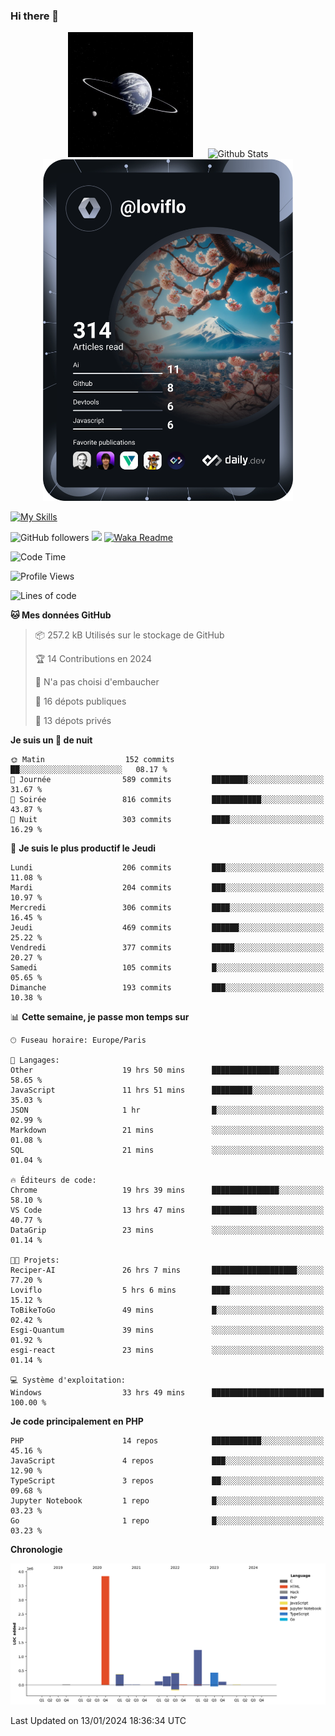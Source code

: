 ### Hi there 👋

<p align="center">
  <img src="https://github.com/Loviflo/Loviflo/blob/main/img/portrait.jpg" alt="Loviflo" height="200" style="margin-right: 20px"/>
  <img src="https://github-readme-stats.vercel.app/api?username=Loviflo&show_icons=true&theme=graywhite" alt="Github Stats" />
  <a href="https://app.daily.dev/loviflo"><img src="https://github.com/loviflo/loviflo/blob/main/devcard.svg" width="400" alt="Loviflo's Dev Card"/></a>
</p>

[![My Skills](https://skillicons.dev/icons?i=php,laravel,symfony,dotnet,cs,nodejs,mysql,postgres,js,ts,html,css,sass,angular,react,electron,docker,webpack,vscode,figma,git,github,gitlab,nginx,postman&perline=5)](https://skillicons.dev)

![GitHub followers](https://img.shields.io/github/followers/Loviflo?label=Follow&style=social)
![](https://visitor-badge.glitch.me/badge?page_id=Loviflo.Loviflo)
[![Waka Readme](https://github.com/Loviflo/Loviflo/actions/workflows/update-stats.yml/badge.svg)](https://github.com/Loviflo/Loviflo/actions/workflows/update-stats.yml)

<!--START_SECTION:waka-->
![Code Time](http://img.shields.io/badge/Code%20Time-1%2C793%20hrs%2046%20mins-blue)

![Profile Views](http://img.shields.io/badge/Vues%20du%20profil-12-blue)

![Lines of code](https://img.shields.io/badge/Depuis%20Hello%20World%2C%20j%27ai%20%C3%A9crit-6.8%20million%20Lignes%20de%20code-blue)

**🐱 Mes données GitHub** 

> 📦 257.2 kB Utilisés sur le stockage de GitHub 
 > 
> 🏆 14 Contributions en 2024
 > 
> 🚫 N'a pas choisi d'embaucher
 > 
> 📜 16 dépots publiques 
 > 
> 🔑 13 dépots privés 
 > 
**Je suis un 🦉 de nuit** 

```text
🌞 Matin                  152 commits         ██░░░░░░░░░░░░░░░░░░░░░░░   08.17 % 
🌆 Journée                589 commits         ████████░░░░░░░░░░░░░░░░░   31.67 % 
🌃 Soirée                 816 commits         ███████████░░░░░░░░░░░░░░   43.87 % 
🌙 Nuit                   303 commits         ████░░░░░░░░░░░░░░░░░░░░░   16.29 % 
```
📅 **Je suis le plus productif le Jeudi** 

```text
Lundi                    206 commits         ███░░░░░░░░░░░░░░░░░░░░░░   11.08 % 
Mardi                    204 commits         ███░░░░░░░░░░░░░░░░░░░░░░   10.97 % 
Mercredi                 306 commits         ████░░░░░░░░░░░░░░░░░░░░░   16.45 % 
Jeudi                    469 commits         ██████░░░░░░░░░░░░░░░░░░░   25.22 % 
Vendredi                 377 commits         █████░░░░░░░░░░░░░░░░░░░░   20.27 % 
Samedi                   105 commits         █░░░░░░░░░░░░░░░░░░░░░░░░   05.65 % 
Dimanche                 193 commits         ███░░░░░░░░░░░░░░░░░░░░░░   10.38 % 
```


📊 **Cette semaine, je passe mon temps sur** 

```text
🕑︎ Fuseau horaire: Europe/Paris

💬 Langages: 
Other                    19 hrs 50 mins      ███████████████░░░░░░░░░░   58.65 % 
JavaScript               11 hrs 51 mins      █████████░░░░░░░░░░░░░░░░   35.03 % 
JSON                     1 hr                █░░░░░░░░░░░░░░░░░░░░░░░░   02.99 % 
Markdown                 21 mins             ░░░░░░░░░░░░░░░░░░░░░░░░░   01.08 % 
SQL                      21 mins             ░░░░░░░░░░░░░░░░░░░░░░░░░   01.04 % 

🔥 Éditeurs de code: 
Chrome                   19 hrs 39 mins      ███████████████░░░░░░░░░░   58.10 % 
VS Code                  13 hrs 47 mins      ██████████░░░░░░░░░░░░░░░   40.77 % 
DataGrip                 23 mins             ░░░░░░░░░░░░░░░░░░░░░░░░░   01.14 % 

🐱‍💻 Projets: 
Reciper-AI               26 hrs 7 mins       ███████████████████░░░░░░   77.20 % 
Loviflo                  5 hrs 6 mins        ████░░░░░░░░░░░░░░░░░░░░░   15.12 % 
ToBikeToGo               49 mins             █░░░░░░░░░░░░░░░░░░░░░░░░   02.42 % 
Esgi-Quantum             39 mins             ░░░░░░░░░░░░░░░░░░░░░░░░░   01.92 % 
esgi-react               23 mins             ░░░░░░░░░░░░░░░░░░░░░░░░░   01.14 % 

💻 Système d'exploitation: 
Windows                  33 hrs 49 mins      █████████████████████████   100.00 % 
```

**Je code principalement en PHP** 

```text
PHP                      14 repos            ███████████░░░░░░░░░░░░░░   45.16 % 
JavaScript               4 repos             ███░░░░░░░░░░░░░░░░░░░░░░   12.90 % 
TypeScript               3 repos             ██░░░░░░░░░░░░░░░░░░░░░░░   09.68 % 
Jupyter Notebook         1 repo              █░░░░░░░░░░░░░░░░░░░░░░░░   03.23 % 
Go                       1 repo              █░░░░░░░░░░░░░░░░░░░░░░░░   03.23 % 
```



**Chronologie**

![Lines of Code chart](https://raw.githubusercontent.com/Loviflo/Loviflo/main/assets/bar_graph.png)


 Last Updated on 13/01/2024 18:36:34 UTC
<!--END_SECTION:waka-->
